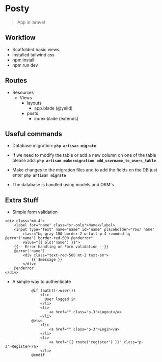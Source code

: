 # Posty

> App in laravel

## Workflow

-   Scaffolded basic views
-   installed tailwind css
-   npm install
-   npm run dev

## Routes

-   Resources
    -   Views
        -   layouts
            -   app.blade (@yeild)
        -   posts
            -   index.blade (extends)

## Useful commands

-   Database migration: **`php artisan migrate`**
-   If we need to modify the table or add a new column on one of the table please add: **`php artisan make:migration add_username_to_users_table`**
-   Make changes to the migration files and to add the fields on the DB just enter **`php artisan migrate`**

-   The database is handled using models and ORM's

## Extra Stuff

-   Simple form validation

```
<div class="mb-4">
    <label for="name" class="sr-only">Name</label>
    <input type="text" name="name" id="name" placeholder="Your name"
        class="bg-gray-100 border-2 w-full p-4 rounded-lg @error('name') border-red-500 @enderror"
        value="{{ old('name') }}">
    {{-- Error handling or Form validation --}}
    @error('name')
        <div class="text-red-500 mt-2 text-sm">
            {{ $message }}
        </div>
    @enderror
</div>
```

-   A simple way to authenticate

```
            @if (auth()->user())
                <li>
                  User logged in
                </li>
                <li>
                    <a href="" class="p-3">Logout</a>
                </li>
            @else
                <li>
                    <a href="" class="p-3">Login</a>
                </li>
                <li>
                    <a href="{{ route('register') }}" class="p-3">Register</a>
                </li>
            @endif
```
